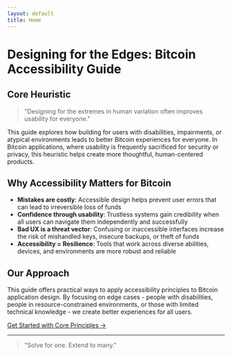 ```yaml
---
layout: default
title: Home
---
```


# Designing for the Edges: Bitcoin Accessibility Guide

## Core Heuristic

> "Designing for the extremes in human variation often improves usability for everyone."

This guide explores how building for users with disabilities, impairments, or atypical environments leads to better Bitcoin experiences for everyone. In Bitcoin applications, where usability is frequently sacrificed for security or privacy, this heuristic helps create more thoughtful, human-centered products.

## Why Accessibility Matters for Bitcoin

- **Mistakes are costly**: Accessible design helps prevent user errors that can lead to irreversible loss of funds
- **Confidence through usability**: Trustless systems gain credibility when all users can navigate them independently and successfully
- **Bad UX is a threat vector**: Confusing or inaccessible interfaces increase the risk of mishandled keys, insecure backups, or theft of funds
- **Accessibility = Resilience**: Tools that work across diverse abilities, devices, and environments are more robust and reliable

## Our Approach

This guide offers practical ways to apply accessibility principles to Bitcoin application design. By focusing on edge cases - people with disabilities, people in resource-constrained environments, or those with limited technical knowledge - we create better experiences for all users.

[Get Started with Core Principles →](principles.html)

---

> "Solve for one. Extend to many."
